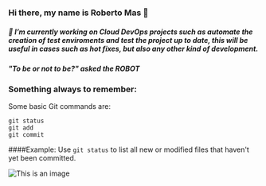 ### Hi there, my name is Roberto Mas 👋


#####  🔭 I’m currently working on Cloud DevOps projects such as automate the creation of test enviroments and test the project up to date, this will be useful in cases such as hot fixes, but also any other kind of development.


***"To be or not to be?" asked the ROBOT***

### Something always to remember:

Some basic Git commands are:
```
git status
git add
git commit
```

####Example: 
Use `git status` to list all new or modified files that haven't yet been committed.




![This is an image](https://myoctocat.com/assets/images/base-octocat.svg)


<!--
**EPAMRGZZProject/EPAMRGZZProject** is a ✨ _special_ ✨ repository because its `README.md` (this file) appears on your GitHub profile.

Here are some ideas to get you started:

- 🔭 I’m currently working on ...
- 🌱 I’m currently learning ...
- 👯 I’m looking to collaborate on ...
- 🤔 I’m looking for help with ...
- 💬 Ask me about ...
- 📫 How to reach me: ...
- 😄 Pronouns: ...
- ⚡ Fun fact: ...
-->
